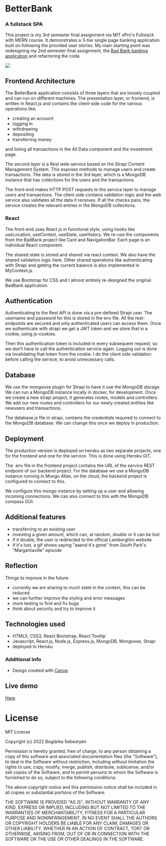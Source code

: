 # BetterBank

### A fullstack SPA 

This project is my 3rd semester final assignment via MIT xPro's Fullstack with MERN course. It demonstrates a 3-tier single page banking application built on following the provided user stories. My main starting point was redesigning my 2nd semester final assignment, the [Bad Bank banking application](https://github.com/boglarkasebestyen/badBank) and refactoring the code.

<!--<p align="center">
<img src=""
</p>-->

![](https://i.imgur.com/itZccN1.jpg)

## Frontend Architecture
The BetterBank application consists of three layers that are loosely coupled and can run on different machines. The presentation layer, or frontend, is written in React.js and contains the client-side code for the various operations like:

- creating an account
- logging in
- withdrawing
- depositing
- transferring money

and listing all transactions in the All Data component and the investment page.


The second layer is a Rest web-service based on the Strapi Content Management System. This exposes methods to manage users and create transactions. The data is stored in the 3rd layer, which is a MongoDB instance that has collections for the users and the transactions.

The front-end makes HTTP POST requests to the service layer to manage users and transactions. The client side contains validation logic and the web service also validates all the data it receives. If all the checks pass, the service creates the relevant entries in the MongoDB collections.

### React

The front-end uses React.js in functional style, using hooks like useLocation, useContext, useState, useHistory. We re-use the components from the BadBank project like Card and NavigationBar. Each page is an individual React component.

The shared state is stored and shared via react context. We also have the shared validation logic here. Other shared operations like authenticating with Strapi and getting the current balance is also implemented in MyContext.js.

We use Bootstrap for CSS and I almost entirely re-designed the original BadBank application.

## Authentication
Authenticating to the Rest API is done via a pre-defined Strapi user. The username and password for this is stored in the env file. All the rest-endpoints are secured and only authenticated users can access them. Once we authenticate with strapi we get a JWT token and we store that in a cookie, using js-cookies. 

Then this authentication token is included in every subsequent request, so we don’t have to call the authentication service again.
Logging out is done via invalidating that token from the cookie. I do the client side validation before calling the service, to avoid unnecessary calls.

## Database
We use the mongoose plugin for Strapi to have it use the MongoDB storage. We can run a MongoDB instance locally in docker, for development. 
Once we create a new strapi project, it generates routes, models and controllers. We add our new routes and controllers for our newly created entities like newusers and transactions.

The database.js file in strapi, contains the credentials required to connect to the MongoDB database. We can change this once we deploy in production.

## Deployment
The production version is deployed on heroku as two separate projects, one for the frontend and one for the service. This is done using Heroku GIT.

The .env file in the frontend project contains the URL of the service REST endpoint of our backend project.
For the database we use a MongoDB instance running in Mongo Atlas, on the cloud, the backend project is configured to connect to this.

We configure this mongo instance by setting up a user and allowing incoming connections. We can also connect to this with the MongoDB compass GUI.

## Additional features
- transferring to an existing user
- investing a given amount, which can, at random, double or it can be lost
- if it double, the user is redirected to the official Lamborghini website
- if it's lost, a gif shows saying "aaand it's gone" from South Park's "Margaritaville" episode 


## Reflection
Things to improve in the future:

- currently we are sharing to much state in the context, this can be reduced
- we can further improve the styling and error messages
- more testing to find and fix bugs
- think about security and try to improve it


## Technologies used

- HTML5, CSS3, React Bootstrap, React Tooltip
- Javascript, React.js, Node.js, Express.js, 	MongoDB, Mongoose, Strapi
- deployed to Heroku

### Additional info
* Design created with [Canva](https://www.canva.com/).

## Live demo
[Here](https://betterbankbsebe.herokuapp.com/#/).



# License

MIT License

Copyright (c) 2022 Boglárka Sebestyén

Permission is hereby granted, free of charge, to any person obtaining a copy of this software and associated documentation files (the "Software"), to deal in the Software without restriction, including without limitation the rights to use, copy, modify, merge, publish, distribute, sublicense, and/or sell copies of the Software, and to permit persons to whom the Software is furnished to do so, subject to the following conditions:

The above copyright notice and this permission notice shall be included in all copies or substantial portions of the Software.

THE SOFTWARE IS PROVIDED "AS IS", WITHOUT WARRANTY OF ANY KIND, EXPRESS OR IMPLIED, INCLUDING BUT NOT LIMITED TO THE WARRANTIES OF MERCHANTABILITY, FITNESS FOR A PARTICULAR PURPOSE AND NONINFRINGEMENT. IN NO EVENT SHALL THE AUTHORS OR COPYRIGHT HOLDERS BE LIABLE FOR ANY CLAIM, DAMAGES OR OTHER LIABILITY, WHETHER IN AN ACTION OF CONTRACT, TORT OR OTHERWISE, ARISING FROM, OUT OF OR IN CONNECTION WITH THE SOFTWARE OR THE USE OR OTHER DEALINGS IN THE SOFTWARE.